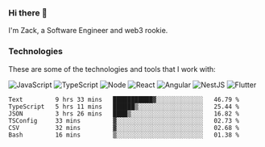 ### Hi there 👋
I'm Zack, a Software Engineer and web3 rookie.

### Technologies
These are some of the technologies and tools that I work with:

![JavaScript](https://img.shields.io/badge/JavaScript-323330.svg?logo=javascript&logoColor=F7DF1E) 
![TypeScript](https://img.shields.io/badge/TypeScript-007ACC.svg?logo=typescript&logoColor=white) 
![Node](https://img.shields.io/badge/Node.js-43853D.svg?logo=node.js&logoColor=white)
![React](https://img.shields.io/badge/React-20232a.svg?logo=react&logoColor=61DAFB) 
![Angular](https://img.shields.io/badge/Angular-E23237.svg?logo=angularjs&logoColor=white)
![NestJS](https://img.shields.io/badge/NestJS-E0234E?logo=nestjs&logoColor=white)
![Flutter](https://img.shields.io/badge/Flutter-02569B.svg?logo=flutter&logoColor=white)

<!--START_SECTION:waka-->

```text
Text         9 hrs 33 mins   ███████████▓░░░░░░░░░░░░░   46.79 %
TypeScript   5 hrs 11 mins   ██████▒░░░░░░░░░░░░░░░░░░   25.44 %
JSON         3 hrs 26 mins   ████▒░░░░░░░░░░░░░░░░░░░░   16.82 %
TSConfig     33 mins         ▓░░░░░░░░░░░░░░░░░░░░░░░░   02.73 %
CSV          32 mins         ▓░░░░░░░░░░░░░░░░░░░░░░░░   02.68 %
Bash         16 mins         ▒░░░░░░░░░░░░░░░░░░░░░░░░   01.38 %
```

<!--END_SECTION:waka-->
